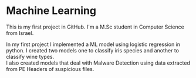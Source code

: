 # Machine Learning
This is my first project in GitHub.
I'm a M.Sc student in Computer Science from Israel.

In my first project I implemented a ML model using logistic regression in python.
I created two models one to classify iris species and another to classify wine types.
</br>
I also created models that deal with Malware Detection using data extracted from PE Headers of suspicious files.
